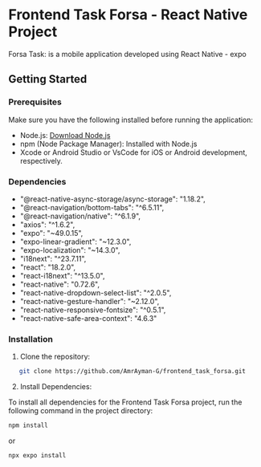 # Frontend Task Forsa - React Native Project

Forsa Task: is a mobile application developed using React Native - expo



## Getting Started

### Prerequisites

Make sure you have the following installed before running the application:

- Node.js: [Download Node.js](https://nodejs.org/)
- npm (Node Package Manager): Installed with Node.js
- Xcode or Android Studio or VsCode for iOS or Android development, respectively.
  
### Dependencies

- "@react-native-async-storage/async-storage": "1.18.2",
- "@react-navigation/bottom-tabs": "^6.5.11",
- "@react-navigation/native": "^6.1.9",
- "axios": "^1.6.2",
- "expo": "~49.0.15",
- "expo-linear-gradient": "~12.3.0",
- "expo-localization": "~14.3.0",
- "i18next": "^23.7.11",
- "react": "18.2.0",
- "react-i18next": "^13.5.0",
- "react-native": "0.72.6",
- "react-native-dropdown-select-list": "^2.0.5",
- "react-native-gesture-handler": "~2.12.0",
- "react-native-responsive-fontsize": "^0.5.1",
- "react-native-safe-area-context": "4.6.3"


 
### Installation

 1. Clone the repository:
   
```bash
   git clone https://github.com/AmrAyman-G/frontend_task_forsa.git


```
 2. Install Dependencies:

To install all dependencies for the Frontend Task Forsa  project, run the following command in the project directory:

```bash
npm install


```
or

```bash
npx expo install


```
